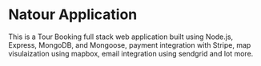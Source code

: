 # Natour Application

This is a Tour Booking full stack web application built using Node.js, Express, MongoDB, and Mongoose, payment integration with Stripe, map visulaization using mapbox, email integration using sendgrid and lot more.
